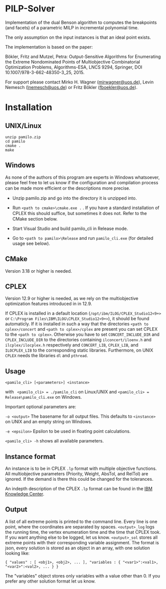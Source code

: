 # PILP-Solver
Implementation of the dual Benson algorithm to computes the breakpoints (and facets) of a parametric MILP in incremental polynomial time.

The only assumption on the input instances is that an ideal point exists.

The implementation is based on the paper:

Bökler, Fritz and Mutzel, Petra: Output-Sensitive Algorithms for Enumerating the Extreme Nondominated Points of Multiobjective Combinatorial Optimization Problems, Algorithms-ESA, LNCS 9294, Springer, DOI 10.1007/978-3-662-48350-3_25, 2015.

For support please contact Mirko H. Wagner (mirwagner@uos.de), Levin Nemesch (lnemesch@uos.de) or Fritz Bökler (fboekler@uos.de).

# Installation
## UNIX/Linux
```
unzip pamilo.zip
cd pamilo
cmake .
make
```

## Windows
As none of the authors of this program are experts in Windows whatsoever,
please feel free to let us know if the configuration and compilation process
can be made more eﬀicient or the descriptions more precise.


 - Unzip pamilo.zip and go into the directory it is unzipped into.
 - Run `<path to cmake>\cmake.exe .` . If you have a standard installation of CPLEX this should suﬀice, but sometimes it does not. Refer to
the CMake section below.

 - Start Visual Studio and build pamilo_cli in Release mode.
 - Go to `<path to pamilo>\Release` and run `pamilo_cli.exe` (for detailed
usage see below).


## CMake
Version 3.18 or higher is needed.

## CPLEX
Version 12.9 or higher is needed, as we rely on the multiobjective optimization
features introduced in in 12.9.


If CPLEX is installed in a default location (`/opt/ibm/ILOG/CPLEX_Studio12<9+>` or `C:\Program Files\IBM\ILOG\CPLEX_Studio12<9+>`), it should be found automaticly. If it is installed in such a way that the directories `<path to cplex>/concert` and `<path to cplex>/cplex` are present you can set CPLEX to the `<path to cplex>`. Otherwise you have to set `CONCERT_INCLUDE_DIR` and `CPLEX_INCLUDE_DIR` to the directories containing `ilconcert/iloenv.h` and `ilcplex/ilocplex.h` respectively and `CONCERT_LIB`, `CPLEX_LIB`, and `ILOCPLEX_LIB` to the corresponding static libraries. Furthermore, on UNIX `CPLEX` needs the libraries `dl` and `pthread`.

## Usage
`<pamilo_cli> [<parameters>] <instance>`


with ` <pamilo_cli> = ./pamilo_cli` on Linux/UNIX and `<pamilo_cli> = Release\pamilo_cli.exe` on Windows.


Important optional parameters are:


`-o <output>` The basename for all output files. This defaults to `<instance>`
on UNIX and an empty string on Windows.


`-e <epsilon>` Epsilon to be used in floating point calculations.


`<pamilo_cli> -h` shows all available parameters.

## Instance format
An instance is to be in CPLEX `.lp` format with multiple objective functions.
All multiobjective parameters (Priority, Weight, AbsTol, and RelTol) are ignored.
If the demand is there this could be changed for the tolerances.


An indepth description of the CPLEX `.lp` format can be found in the [IBM Knowledge Center](https://www.ibm.com/support/knowledgecenter/SSSA5P_20.1.0/ilog.odms.cplex.help/CPLEX/FileFormats/topics/LP.html).



## Output
A list of all extreme points is printed to the command line. Every line is one
point, where the coordinates are separated by spaces.
`<output>_log` logs the running time, the vertex enumeration time and the time
that CPLEX took. If you want anything else to be logged, let us know.
`<output>_sol` stores all extreme points with their corresponding variable assignment. 
The format is json, every solution is stored as an object in an array, with one solution looking like:
```
{ "values" : [ <obj1>, <obj2>, ... ], "variables : { "<var1>":<val1>, "<var2>":<val2>, ... } }
```
The "variables" object stores only variables with a value other than 0. If you prefer any other solution format let us know.

